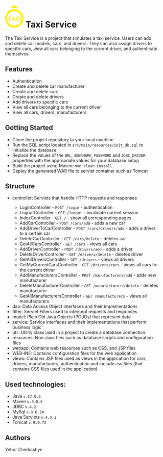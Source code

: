 # ![Tux, the Linux mascot](/logo.webp) Taxi Service

The Taxi Service is a project that simulates a taxi service. 
Users can add and delete car models, cars, and drivers. 
They can also assign drivers to specific cars, 
view all cars belonging to the current driver, and authenticate themselves.

## Features

<ul>
<li>Authentication</li>
<li>Create and delete car manufacturer</li>
<li>Create and delete cars</li>
<li>Create and delete drivers</li>
<li>Add drivers to specific cars</li>
<li>View all cars belonging to the current driver</li>
<li>View all cars, drivers, manufacturers</li>
</ul>

## Getting Started

<ul>
<li>Clone the project repository to your local machine</li>
<li>Run the SQL script located in <code>src/main/resources/init_db.sql</code> to initialize the database</li>
<li>Replace the values of the <code>URL</code>, <code>USERNAME</code>, <code>PASSWORD</code> and <code>JDBC_DRIVER</code> properties 
with the appropriate values for your database setup</li>
<li>Build the project using Maven: <code>mvn clean install</code></li>
<li>Deploy the generated WAR file to servlet container such as Tomcat</li>
</ul>

## Structure

<ul>
<li>controller: Servlets that handle HTTP requests and responses</li>
    <ul>
        <li>LoginController - <code>POST /login</code> - authentication</li>
        <li>LogoutController - <code>GET /logout</code> - invalidate current session</li>
        <li>IndexController - <code>GET /</code> - show all corresponding pages</li>
        <li>AddCarController - <code>POST /cars/add</code> - adds a new car</li>
        <li>AddDriverToCarController - <code>POST /cars/drivers/add</code> - adds a driver to a certain car</li>
        <li>DeleteCarController - <code>GET /cars/delete</code> - deletes car</li>
        <li>GetAllCarsController - <code>GET /cars</code> - views all cars</li>
        <li>AddDriverController - <code>POST /drivers/add</code> - adds a driver</li>
        <li>DeleteDriverController - <code>GET /drivers/delete</code> - deletes driver</li>
        <li>GetAllDriversController - <code>GET /drivers</code> - views all drivers</li>
        <li>GetMyCurrentCarsController - <code>GET /drivers/cars</code> - views all cars for the current driver</li>
        <li>AddManufacturersController - <code>POST /manufacturers/add</code> - adds new manufacturer</li>
        <li>DeleteManufacturerController - <code>GET /manufacturers/delete</code> - deletes manufacturer</li>
        <li>GetAllManufacturersController - <code>GET /manufacturers</code> - views all manufacturers</li>
    </ul>
<li>dao: Data Access Object interfaces and their implementations</li> 
<li>filter: Servlet Filters used to intercept requests and responses</li>
<li>model: Plain Old Java Objects (POJOs) that represent data</li>
<li>service: Service interfaces and their implementations that perform business logic</li>
<li>util: Utility class used in a project to create a database connection</li>
<li>resources: Non-Java files such as database scripts and configuration files</li> 
<li>webapp: Contains web resources such as CSS, and JSP files</li>
<li>WEB-INF: Contains configuration files for the web application</li>
<li>views: Contains JSP files used as views in the application
for cars, drivers, manufacturers, authentication
and include css files (that contains CSS files used in the application)</li>
</ul>

## Used technologies:

<ul>
<li>Java <code>v.17.0.5</code></li>
<li>Maven <code>v.3.8.6</code></li>
<li>JDBC <code>v.4.2</code></li>
<li>MySql <code>v.8.0.24</code></li>
<li>Java Servlets <code>v.4.0.1</code></li>
<li>Tomcat <code>v.9.0.73</code></li>
</ul>

## Authors

Yehor Cherkashyn
